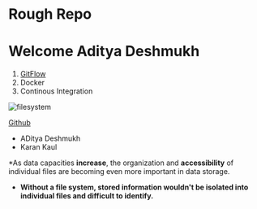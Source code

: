 # Rough Repo


# Welcome Aditya Deshmukh

1. [GitFlow](/gitflow.md)
3. Docker
4. Continous Integration

![filesystem](https://user-images.githubusercontent.com/37020817/66274942-bea52600-e851-11e9-9dfc-4ac122c2a3ed.jpg)

[Github](https://github.githubassets.com/images/modules/logos_page/GitHub-Mark.png)


* ADitya Deshmukh
* Karan Kaul


*As data capacities **increase**, the organization and **accessibility** of individual files are becoming even more important in data storage.
* **Without a file system, stored information wouldn't be isolated into individual files and difficult to identify.**



